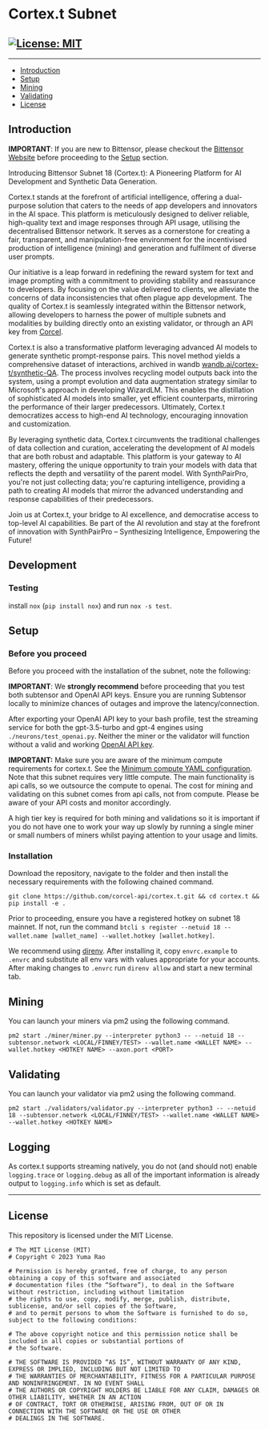 <div align="left">

# **Cortex.t Subnet** <!-- omit in toc -->
[![License: MIT](https://img.shields.io/badge/License-MIT-yellow.svg)](https://opensource.org/licenses/MIT) 
---

---
- [Introduction](#introduction)
- [Setup](#setup)
- [Mining](#mining)
- [Validating](#validating)
- [License](#license)


## Introduction

**IMPORTANT**: If you are new to Bittensor, please checkout the [Bittensor Website](https://bittensor.com/) before proceeding to the [Setup](#setup) section. 

Introducing Bittensor Subnet 18 (Cortex.t): A Pioneering Platform for AI Development and Synthetic Data Generation.

Cortex.t stands at the forefront of artificial intelligence, offering a dual-purpose solution that caters to the needs of app developers and innovators in the AI space. This platform is meticulously designed to deliver reliable, high-quality text and image responses through API usage, utilising the decentralised Bittensor network. It serves as a cornerstone for creating a fair, transparent, and manipulation-free environment for the incentivised production of intelligence (mining) and generation and fulfilment of diverse user prompts.

Our initiative is a leap forward in redefining the reward system for text and image prompting with a commitment to providing stability and reassurance to developers. By focusing on the value delivered to clients, we alleviate the concerns of data inconsistencies that often plague app development. The quality of Cortex.t is seamlessly integrated within the Bittensor network, allowing developers to harness the power of multiple subnets and modalities by building directly onto an existing validator, or through an API key from [Corcel](https://corcel.io).

Cortex.t is also a transformative platform leveraging advanced AI models to generate synthetic prompt-response pairs. This novel method yields a comprehensive dataset of interactions, archived in wandb [wandb.ai/cortex-t/synthetic-QA](https://wandb.ai/cortex-t/synthetic-QA). The process involves recycling model outputs back into the system, using a prompt evolution and data augmentation strategy similar to Microsoft's approach in developing WizardLM. This enables the distillation of sophisticated AI models into smaller, yet efficient counterparts, mirroring the performance of their larger predecessors. Ultimately, Cortex.t democratizes access to high-end AI technology, encouraging innovation and customization.

By leveraging synthetic data, Cortex.t circumvents the traditional challenges of data collection and curation, accelerating the development of AI models that are both robust and adaptable. This platform is your gateway to AI mastery, offering the unique opportunity to train your models with data that reflects the depth and versatility of the parent model. With SynthPairPro, you're not just collecting data; you're capturing intelligence, providing a path to creating AI models that mirror the advanced understanding and response capabilities of their predecessors.

Join us at Cortex.t, your bridge to AI excellence, and democratise access to top-level AI capabilities. Be part of the AI revolution and stay at the forefront of innovation with SynthPairPro – Synthesizing Intelligence, Empowering the Future!


## Development

### Testing

install `nox` (`pip install nox`) and run `nox -s test`.

## Setup

### Before you proceed
Before you proceed with the installation of the subnet, note the following: 

**IMPORTANT**: We **strongly recommend** before proceeding that you test both subtensor and OpenAI API keys. Ensure you are running Subtensor locally to minimize chances of outages and improve the latency/connection. 

After exporting your OpenAI API key to your bash profile, test the streaming service for both the gpt-3.5-turbo and gpt-4 engines using ```./neurons/test_openai.py```. Neither the miner or the validator will function without a valid and working [OpenAI API key](https://platform.openai.com/). 

**IMPORTANT:** Make sure you are aware of the minimum compute requirements for cortex.t. See the [Minimum compute YAML configuration](./min_compute.yml).
Note that this subnet requires very little compute. The main functionality is api calls, so we outsource the compute to openai. The cost for mining and validating on this subnet comes from api calls, not from compute. Please be aware of your API costs and monitor accordingly.

A high tier key is required for both mining and validations so it is important if you do not have one to work your way up slowly by running a single miner or small numbers of miners whilst paying attention to your usage and limits.


### Installation

Download the repository, navigate to the folder and then install the necessary requirements with the following chained command.

```git clone https://github.com/corcel-api/cortex.t.git && cd cortex.t && pip install -e .```

Prior to proceeding, ensure you have a registered hotkey on subnet 18 mainnet. If not, run the command `btcli s register --netuid 18 --wallet.name [wallet_name] --wallet.hotkey [wallet.hotkey]`.

We recommend using [direnv](https://direnv.net). After installing it, copy `envrc.example` to `.envrc` and substitute
all env vars with values appropriate for your accounts. After making changes to `.envrc` run `direnv allow` and start a 
new terminal tab.

## Mining

You can launch your miners via pm2 using the following command. 

`pm2 start ./miner/miner.py --interpreter python3 -- --netuid 18 --subtensor.network <LOCAL/FINNEY/TEST> --wallet.name <WALLET NAME> --wallet.hotkey <HOTKEY NAME> --axon.port <PORT>`


## Validating

You can launch your validator via pm2 using the following command.

`pm2 start ./validators/validator.py --interpreter python3 -- --netuid 18 --subtensor.network <LOCAL/FINNEY/TEST> --wallet.name <WALLET NAME> --wallet.hotkey <HOTKEY NAME>`


## Logging

As cortex.t supports streaming natively, you do not (and should not) enable `logging.trace` or `logging.debug` as all of the important information is already output to `logging.info` which is set as default.

---

## License
This repository is licensed under the MIT License.
```text
# The MIT License (MIT)
# Copyright © 2023 Yuma Rao

# Permission is hereby granted, free of charge, to any person obtaining a copy of this software and associated
# documentation files (the “Software”), to deal in the Software without restriction, including without limitation
# the rights to use, copy, modify, merge, publish, distribute, sublicense, and/or sell copies of the Software,
# and to permit persons to whom the Software is furnished to do so, subject to the following conditions:

# The above copyright notice and this permission notice shall be included in all copies or substantial portions of
# the Software.

# THE SOFTWARE IS PROVIDED “AS IS”, WITHOUT WARRANTY OF ANY KIND, EXPRESS OR IMPLIED, INCLUDING BUT NOT LIMITED TO
# THE WARRANTIES OF MERCHANTABILITY, FITNESS FOR A PARTICULAR PURPOSE AND NONINFRINGEMENT. IN NO EVENT SHALL
# THE AUTHORS OR COPYRIGHT HOLDERS BE LIABLE FOR ANY CLAIM, DAMAGES OR OTHER LIABILITY, WHETHER IN AN ACTION
# OF CONTRACT, TORT OR OTHERWISE, ARISING FROM, OUT OF OR IN CONNECTION WITH THE SOFTWARE OR THE USE OR OTHER
# DEALINGS IN THE SOFTWARE.
```
